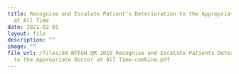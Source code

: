 ```yaml
---
title: Recognise and Escalate Patient’s Deterioration to the Appropriate Doctor
  at All Time
date: 2021-02-01
layout: file
description: ""
image: ""
file_url: /files/88_NTFGH_QM 2019_Recognise and Escalate Patients Deterioration
  to the Appropriate Doctor at All Time-combine.pdf
---
```


